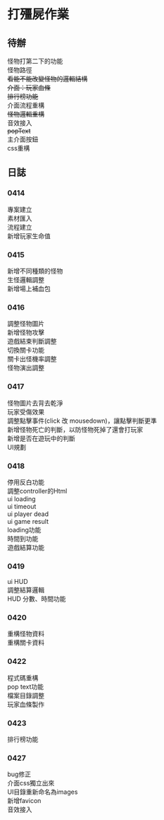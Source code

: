 # 打殭屍作業
## 待辦
怪物打第二下的功能<br>
怪物路徑<br>
~~看能不能改變怪物的邏輯結構~~<br>
~~介面：玩家血條~~<br>
~~排行榜功能~~<br>
介面流程重構<br>
~~怪物邏輯重構~~<br>
音效接入<br>
~~popText~~<br>
主介面按鈕<br>
css重構<br>

## 日誌
### 0414
專案建立<br>
素材匯入<br>
流程建立<br>
新增玩家生命值<br>

### 0415
新增不同種類的怪物<br>
生怪邏輯調整<br>
新增場上補血包<br>

### 0416
調整怪物圖片<br>
新增怪物攻擊<br>
遊戲結束判斷調整<br>
切換關卡功能<br>
關卡出怪機率調整<br>
怪物演出調整<br>

### 0417
怪物圖片去背去乾淨<br>
玩家受傷效果<br>
調整點擊事件(click 改 mousedown)，讓點擊判斷更準<br>
新增怪物死亡的判斷，以防怪物死掉了還會打玩家<br>
新增是否在遊玩中的判斷<br>
UI規劃<br>

### 0418
停用反白功能<br>
調整controller的Html<br>
ui loading<br>
ui timeout<br>
ui player dead<br>
ui game result<br>
loading功能<br>
時間到功能<br>
遊戲結算功能<br>

### 0419
ui HUD<br>
調整結算邏輯<br>
HUD 分數、時間功能<br>

### 0420
重構怪物資料<br>
重構關卡資料<br>

### 0422
程式碼重構<br>
pop text功能<br>
檔案目錄調整<br>
玩家血條製作<br>

### 0423
排行榜功能<br>

### 0427
bug修正<br>
介面css獨立出來<br>
UI目錄重新命名為images<br>
新增favicon<br>
音效接入<br>